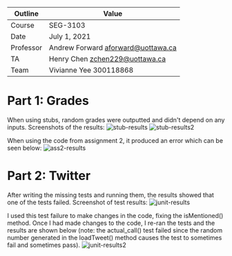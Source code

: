 Outline | Value
--------|-------
Course | SEG-3103
Date | July 1, 2021
Professor | Andrew Forward aforward@uottawa.ca
TA | Henry Chen zchen229@uottawa.ca
Team | Vivianne Yee 300118868

# Part 1: Grades

When using stubs, random grades were outputted and didn't depend on any inputs.
Screenshots of the results:
![stub-results](https://user-images.githubusercontent.com/55165979/123692920-65e79f00-d825-11eb-8213-63f9bbbc5c6e.png)
![stub-results2](https://user-images.githubusercontent.com/55165979/123692926-6849f900-d825-11eb-93ed-dc42996e0386.png)


When using the code from assignment 2, it produced an error which can be seen below:
![ass2-results](https://user-images.githubusercontent.com/55165979/123697309-c0cfc500-d82a-11eb-9ae2-b7695d2925ec.png)


# Part 2: Twitter

After writing the missing tests and running them, the results showed that one of the tests failed.
Screenshot of test results: 
![junit-results](https://user-images.githubusercontent.com/55165979/123887649-e4c10280-d91f-11eb-8c7b-fc0487050c46.png)


I used this test failure to make changes in the code, fixing the isMentioned() method. Once I had made changes to the code, I re-ran the tests and the results are shown below (note: the actual_call() test failed since the random number generated in the loadTweet() method causes the test to sometimes fail and sometimes pass).
![junit-results2](https://user-images.githubusercontent.com/55165979/123887838-2fdb1580-d920-11eb-8612-b99c500ab3d4.png)
